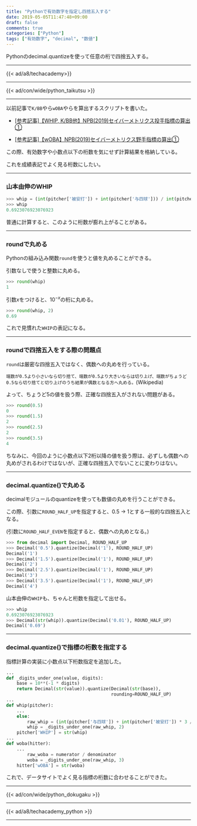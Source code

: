 ```yaml
---
title: "Pythonで有効数字を指定し四捨五入する"
date: 2019-05-05T11:47:48+09:00
draft: false
comments: true
categories: ["Python"]
tags: ["有効数字", "decimal", "数値"]
---
```


Pythonのdecimal.quantizeを使って任意の桁で四捨五入する。

<!--more-->

---

{{< ad/a8/techacademy>}}

---

{{< ad/con/wide/python_taikutsu >}}

---

以前記事で`K/BB`やら`wOBA`やらを算出するスクリプトを書いた。

- [[参考記事]【WHIP, K/BB他】NPB(2019)セイバーメトリクス投手指標の算出①](https://www.ted027.com/post/sabr-pitch-whip)

- [[参考記事]【wOBA】NPB(2019)セイバーメトリクス野手指標の算出①](https://www.ted027.com/post/sabr-hit-woba)

この際、有効数字や小数点以下の桁数を気にせず計算結果を格納している。

これを成績表記でよく見る桁数にしたい。

---

### 山本由伸のWHIP

```py
>>> whip = (int(pitcher['被安打']) + int(pitcher['与四球'])) / int(pitcher['投球回'])
>>> whip
0.6923076923076923
```

普通に計算すると、このように桁数が膨れ上がることがある。

---

### roundで丸める

Pythonの組み込み関数`round`を使うと値を丸めることができる。

引数なしで使うと整数に丸める。

```py
>>> round(whip)
1
```

引数$x$をつけると、$10^{-x}$の桁に丸める。

```py
>>> round(whip, 2)
0.69
```

これで見慣れた`WHIP`の表記になる。

---

### roundで四捨五入をする際の問題点

`round`は厳密な四捨五入ではなく、偶数への丸めを行っている。

`端数が0.5より小さいなら切り捨て、端数が0.5より大きいならは切り上げ、端数がちょうど0.5なら切り捨てと切り上げのうち結果が偶数となる方へ丸める。`(Wikipedia)

よって、ちょうど5の値を扱う際、正確な四捨五入がされない問題がある。

```py
>>> round(0.5)
0
>>> round(1.5)
2
>>> round(2.5)
2
>>> round(3.5)
4
```

ちなみに、今回のように小数点以下2桁以降の値を扱う際は、必ずしも偶数への丸めがされるわけではないが、正確な四捨五入でないことに変わりはない。

---

### decimal.quantize()で丸める

decimalモジュールのquantizeを使っても数値の丸めを行うことができる。

この際、引数に`ROUND_HALF_UP`を指定すると、0.5 → 1とする一般的な四捨五入となる。

(引数に`ROUND_HALF_EVEN`を指定すると、偶数への丸めとなる。)

```py
>>> from decimal import Decimal, ROUND_HALF_UP
>>> Decimal('0.5').quantize(Decimal('1'), ROUND_HALF_UP)
Decimal('1')
>>> Decimal('1.5').quantize(Decimal('1'), ROUND_HALF_UP)
Decimal('2')
>>> Decimal('2.5').quantize(Decimal('1'), ROUND_HALF_UP)
Decimal('3')
>>> Decimal('3.5').quantize(Decimal('1'), ROUND_HALF_UP)
Decimal('4')
```

山本由伸の`WHIP`も、ちゃんと桁数を指定して出せる。

```py
>>> whip
0.6923076923076923
>>> Decimal(str(whip)).quantize(Decimal('0.01'), ROUND_HALF_UP)
Decimal('0.69')
```

---

### decimal.quantize()で指標の桁数を指定する

指標計算の実装に小数点以下桁数指定を追加した。

```py:sabr.py
...
def _digits_under_one(value, digits):
    base = 10**(-1 * digits)
    return Decimal(str(value)).quantize(Decimal(str(base)),
                                        rounding=ROUND_HALF_UP)
...
def whip(pitcher):
    ...
    else:
        raw_whip = (int(pitcher['与四球']) + int(pitcher['被安打']) * 3 / outcounts
        whip = _digits_under_one(raw_whip, 2)
    pitcher['WHIP'] = str(whip)
...
def woba(hitter):
    ...
        raw_woba = numerator / denominator
        woba = _digits_under_one(raw_whip, 3)
    hitter['wOBA'] = str(woba)
```

これで、データサイトでよく見る指標の桁数に合わせることができた。

---

{{< ad/con/wide/python_dokugaku >}}

---

{{< ad/a8/techacademy_python >}}

---

